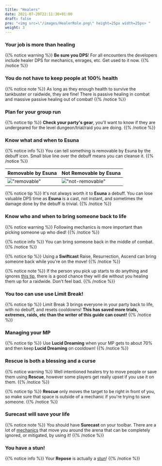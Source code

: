 ```yaml
---
title: "Healers"
date: 2021-07-20T22:11:30+01:00
draft: false
pre: "<img src=\"/images/HealerRole.png\" height=25px width=25px> "
weight: 3
---
```

### Your job is more than healing
{{% notice warning %}}
**Be sure you DPS**! For all encounters the developers include healer DPS for mechanics, enrages, etc. Get used to it now.
{{% /notice %}}

### You do not have to keep people at 100% health
{{% notice note %}}
As long as they enough health to survive the tankbuster or raidwide, they are fine! There is passive healing in combat and massive passive healing out of combat!
{{% /notice %}}

### Plan for your group run
{{% notice tip %}}
**Check your party's gear**, you'll want to know if they are undergeared for the level dungeon/trial/raid you are doing.
{{% /notice %}}

### Know what and when to Esuna
{{% notice info %}}
You can tell something is removable by Esuna by the debuff icon. Small blue line over the debuff means you can cleanse it. 
{{% /notice %}}

| Removable by Esuna | Not Removable by Esuna |
| --- | --- |
| !["removable"](/images/removable.jpg) | !["not-removable"](/images/not-removable.jpg) |

{{% notice tip %}}
It's not always worth it to **Esuna** a debuff. You can lose valuable DPS time as **Esuna** is a cast, not instant, and sometimes the damage done by the debuff is trivial.
{{% /notice %}}

### Know who and when to bring someone back to life
{{% notice warning %}}
Following mechanics is more important than picking someone up who died!
{{% /notice %}}

{{% notice info %}}
You can bring someone back in the middle of combat. 
{{% /notice %}}

{{% notice  tip %}}
Using a **Swiftcast** Raise, Resurrection, Ascend can bring someone back while you're on the move!
{{% /notice %}}

{{% notice note %}}
If the person you pick up starts to do anything and ignores [this tip](http://spicychicken.quest/sproots/everyone/#death-happens), there is a good chance they will die without you healing them up for a raidwide. Don't feel bad.
{{% /notice %}}

### You too can use use Limit Break!
{{% notice tip %}}
Limit Break 3 brings everyone in your party back to life, with no debuff, and resets cooldowns! **This has saved more trials, extremes, raids, etc than the writer of this guide can count!**
{{% /notice %}}

### Managing your MP 
{{% notice tip %}}
Use **Lucid Dreaming** when your MP gets to about 70% and then keep **Lucid Dreaming** on cooldown!
{{% /notice %}}

### Rescue is both a blessing and a curse
{{% notice warning %}}
Well intentioned healers try to move people or save them using **Rescue**, however some players get really upset if you use it on them.
{{% /notice %}}

{{% notice tip %}}
**Rescue** only moves the target to be right in front of you, so make sure that space is outside of a mechanic if you're trying to save someone.
{{% /notice %}}

### Surecast will save your life
{{% notice note %}}
You should have **Surecast** on your toolbar. There are a lot of [mechanics](https://spicychicken.quest/sproots/mechanics/) that move you around the arena that can be completely ignored, or mitigated, by using it!
{{% /notice %}} 

### You have a stun!
{{% notice info %}}
Your **Repose** is actually a [stun](http://spicychicken.quest/sproots/everyone/#know-your-interrupts)!
{{% /notice %}}